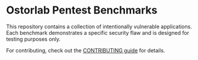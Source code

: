 # Ostorlab Pentest Benchmarks

This repository contains a collection of intentionally vulnerable applications. Each benchmark demonstrates a specific security flaw and is designed for testing purposes only.

For contributing, check out the [CONTRIBUTING guide](https://github.com/ostorlab/benchmarks/blob/main/CONTRIBUTING.md) for details.
